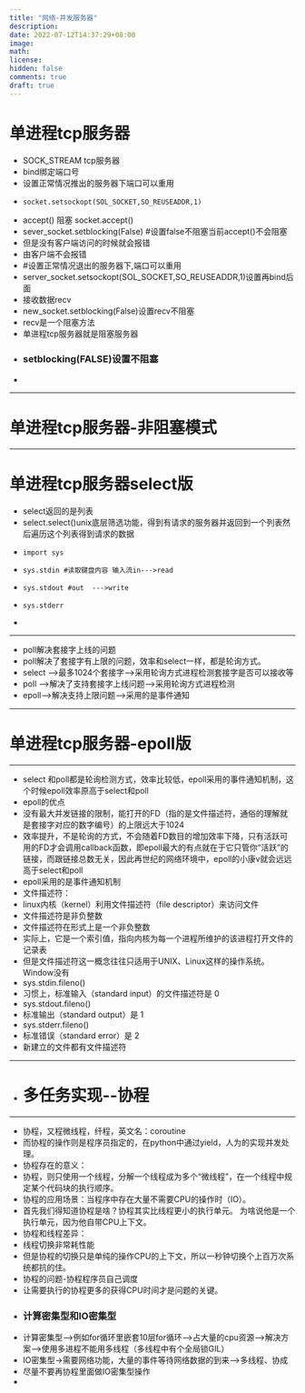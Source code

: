 ```yaml
---
title: "网络-并发服务器"
description: 
date: 2022-07-12T14:37:29+08:00
image: 
math: 
license: 
hidden: false
comments: true
draft: true
---
```

# 单进程tcp服务器

- SOCK_STREAM tcp服务器
- bind绑定端口号
- 设置正常情况推出的服务器下端口可以重用
-     socket.setsockopt(SOL_SOCKET,SO_REUSEADDR,1)
-  accept() 阻塞 socket.accept()
-  sever_socket.setblocking(False) #设置false不阻塞当前accept()不会阻塞
-  但是没有客户端访问的时候就会报错
-  由客户端不会报错
-  #设置正常情况退出的服务器下,端口可以重用
-  server_socket.setsockopt(SOL_SOCKET,SO_REUSEADDR,1)设置再bind后面
-  接收数据recv
-  new_socket.setblocking(False)设置recv不阻塞
-  recv是一个阻塞方法
-  单进程tcp服务器就是阻塞服务器
-  ### setblocking(FALSE)设置不阻塞
-  
---
# 单进程tcp服务器-非阻塞模式



----
# 单进程tcp服务器select版
- select返回的是列表
- select.select()unix底层筛选功能，得到有请求的服务器并返回到一个列表然后遍历这个列表得到请求的数据
-     import sys
-     sys.stdin #读取键盘内容 输入流in--->read
-     sys.stdout #out  --->write
-     sys.stderr 
-     
---
- poll解决套接字上线的问题
- poll解决了套接字有上限的问题，效率和select一样，都是轮询方式。
- select -->最多1024个套接字-->采用轮询方式进程检测套接字是否可以接收等
- poll -->解决了支持套接字上线问题-->采用轮询方式进程检测
- epoll-->解决支持上限问题-->采用的是事件通知

- ---
# 单进程tcp服务器-epoll版
---
- select 和poll都是轮询检测方式，效率比较低，epoll采用的事件通知机制，这个时候epoll效率原高于select和poll
- epoll的优点
- 没有最大并发链接的限制，能打开的FD（指的是文件描述符，通俗的理解就是套接字对应的数字编号）的上限远大于1024
- 效率提升，不是轮询的方式，不会随着FD数目的增加效率下降，只有活跃可用的FD才会调用callback函数，即epoll最大的有点就在于它只管你“活跃”的链接，而跟链接总数无关，因此再世纪的网络环境中，epoll的小康v就会远远高于select和poll
- epoll采用的是事件通知机制
- 文件描述符：
- linux内核（kernel）利用文件描述符（file descriptor）来访问文件
- 文件描述符是非负整数
- 文件描述符在形式上是一个非负整数
- 实际上，它是一个索引值，指向内核为每一个进程所维护的该进程打开文件的记录表
- 但是文件描述符这一概念往往只适用于UNIX、Linux这样的操作系统。Window没有
- sys.stdin.fileno()
- 习惯上，标准输入（standard input）的文件描述符是 0
- sys.stdout.fileno()
- 标准输出（standard output）是 1
- sys.stderr.fileno()
- 标准错误（standard error）是 2
- 新建立的文件都有文件描述符
- ---
- # 多任务实现--协程
- ---
- 协程，又程微线程，纤程，英文名：coroutine
- 而协程的操作则是程序员指定的，在python中通过yield，人为的实现并发处理。
- 协程存在的意义：
- 协程，则只使用一个线程，分解一个线程成为多个“微线程”，在一个线程中规定某个代码块的执行顺序。
- 协程的应用场景：当程序中存在大量不需要CPU的操作时（IO）。
- 首先我们得知道协程是啥？协程其实比线程更小的执行单元。 为啥说他是一个执行单元，因为他自带CPU上下文。
- 协程和线程差异：
- 线程切换非常耗性能
- 但是协程的切换只是单纯的操作CPU的上下文，所以一秒钟切换个上百万次系统都抗的住。
- 协程的问题-协程程序员自己调度
- 让需要执行的协程更多的获得CPU时间才是问题的关键。
- ### 计算密集型和IO密集型
- 计算密集型-->例如for循环里嵌套10层for循环-->占大量的cpu资源-->解决方案-->使用多进程不能用多线程（多线程中有个全局锁GIL）
- IO密集型->需要网络功能，大量的事件等待网络数据的到来-->多线程、协成
- 尽量不要再协程里面做IO密集型操作
- 